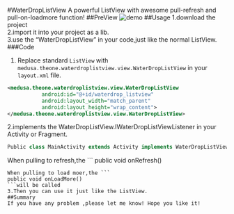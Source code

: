 #WaterDropListView
A powerful ListView with awesome pull-refresh and pull-on-loadmore function!
##PreView
![demo]( https://github.com/THEONE10211024/WaterDropListView/blob/master/demo/demo.gif)
##Usage
1.download the project    
2.import it into your project as a lib.    
3.use the “WaterDropListView” in your code,just like the normal ListView.    
###Code
1. Replace standard `ListView` with ` medusa.theone.waterdroplistview.view.WaterDropListView ` in your `layout.xml` file.    

```xml
<medusa.theone.waterdroplistview.view.WaterDropListView
           android:id="@+id/waterdrop_listview"
           android:layout_width="match_parent"
           android:layout_height="wrap_content">
</medusa.theone.waterdroplistview.view.WaterDropListView>
```
2.implements the WaterDropListView.IWaterDropListViewListener in your Activity or Fragment.    
```java
Public class MainActivity extends Activity implements WaterDropListView.IWaterDropListViewListener
```
When pulling to refresh,the ```
public void onRefresh()
```will be called.
When pulling to load moer,the ```
public void onLoadMore()
```will be called    
3.Then you can use it just like the ListView.    
##Summary
If you have any problem ,please let me know! Hope you like it!
